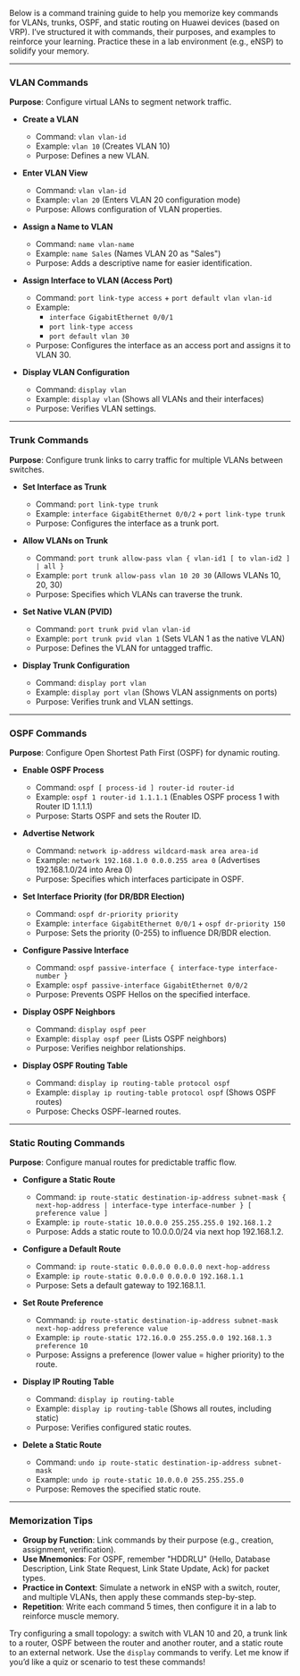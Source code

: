 Below is a command training guide to help you memorize key commands for VLANs, trunks, OSPF, and static routing on Huawei devices (based on VRP). I’ve structured it with commands, their purposes, and examples to reinforce your learning. Practice these in a lab environment (e.g., eNSP) to solidify your memory.

---

### VLAN Commands
**Purpose**: Configure virtual LANs to segment network traffic.

- **Create a VLAN**  
  - Command: `vlan vlan-id`  
  - Example: `vlan 10` (Creates VLAN 10)  
  - Purpose: Defines a new VLAN.

- **Enter VLAN View**  
  - Command: `vlan vlan-id`  
  - Example: `vlan 20` (Enters VLAN 20 configuration mode)  
  - Purpose: Allows configuration of VLAN properties.

- **Assign a Name to VLAN**  
  - Command: `name vlan-name`  
  - Example: `name Sales` (Names VLAN 20 as "Sales")  
  - Purpose: Adds a descriptive name for easier identification.

- **Assign Interface to VLAN (Access Port)**  
  - Command: `port link-type access` + `port default vlan vlan-id`  
  - Example:  
    - `interface GigabitEthernet 0/0/1`  
    - `port link-type access`  
    - `port default vlan 30`  
  - Purpose: Configures the interface as an access port and assigns it to VLAN 30.

- **Display VLAN Configuration**  
  - Command: `display vlan`  
  - Example: `display vlan` (Shows all VLANs and their interfaces)  
  - Purpose: Verifies VLAN settings.

---

### Trunk Commands
**Purpose**: Configure trunk links to carry traffic for multiple VLANs between switches.

- **Set Interface as Trunk**  
  - Command: `port link-type trunk`  
  - Example: `interface GigabitEthernet 0/0/2` + `port link-type trunk`  
  - Purpose: Configures the interface as a trunk port.

- **Allow VLANs on Trunk**  
  - Command: `port trunk allow-pass vlan { vlan-id1 [ to vlan-id2 ] | all }`  
  - Example: `port trunk allow-pass vlan 10 20 30` (Allows VLANs 10, 20, 30)  
  - Purpose: Specifies which VLANs can traverse the trunk.

- **Set Native VLAN (PVID)**  
  - Command: `port trunk pvid vlan vlan-id`  
  - Example: `port trunk pvid vlan 1` (Sets VLAN 1 as the native VLAN)  
  - Purpose: Defines the VLAN for untagged traffic.

- **Display Trunk Configuration**  
  - Command: `display port vlan`  
  - Example: `display port vlan` (Shows VLAN assignments on ports)  
  - Purpose: Verifies trunk and VLAN settings.

---

### OSPF Commands
**Purpose**: Configure Open Shortest Path First (OSPF) for dynamic routing.

- **Enable OSPF Process**  
  - Command: `ospf [ process-id ] router-id router-id`  
  - Example: `ospf 1 router-id 1.1.1.1` (Enables OSPF process 1 with Router ID 1.1.1.1)  
  - Purpose: Starts OSPF and sets the Router ID.

- **Advertise Network**  
  - Command: `network ip-address wildcard-mask area area-id`  
  - Example: `network 192.168.1.0 0.0.0.255 area 0` (Advertises 192.168.1.0/24 into Area 0)  
  - Purpose: Specifies which interfaces participate in OSPF.

- **Set Interface Priority (for DR/BDR Election)**  
  - Command: `ospf dr-priority priority`  
  - Example: `interface GigabitEthernet 0/0/1` + `ospf dr-priority 150`  
  - Purpose: Sets the priority (0-255) to influence DR/BDR election.

- **Configure Passive Interface**  
  - Command: `ospf passive-interface { interface-type interface-number }`  
  - Example: `ospf passive-interface GigabitEthernet 0/0/2`  
  - Purpose: Prevents OSPF Hellos on the specified interface.

- **Display OSPF Neighbors**  
  - Command: `display ospf peer`  
  - Example: `display ospf peer` (Lists OSPF neighbors)  
  - Purpose: Verifies neighbor relationships.

- **Display OSPF Routing Table**  
  - Command: `display ip routing-table protocol ospf`  
  - Example: `display ip routing-table protocol ospf` (Shows OSPF routes)  
  - Purpose: Checks OSPF-learned routes.

---

### Static Routing Commands
**Purpose**: Configure manual routes for predictable traffic flow.

- **Configure a Static Route**  
  - Command: `ip route-static destination-ip-address subnet-mask { next-hop-address | interface-type interface-number } [ preference value ]`  
  - Example: `ip route-static 10.0.0.0 255.255.255.0 192.168.1.2`  
  - Purpose: Adds a static route to 10.0.0.0/24 via next hop 192.168.1.2.

- **Configure a Default Route**  
  - Command: `ip route-static 0.0.0.0 0.0.0.0 next-hop-address`  
  - Example: `ip route-static 0.0.0.0 0.0.0.0 192.168.1.1`  
  - Purpose: Sets a default gateway to 192.168.1.1.

- **Set Route Preference**  
  - Command: `ip route-static destination-ip-address subnet-mask next-hop-address preference value`  
  - Example: `ip route-static 172.16.0.0 255.255.0.0 192.168.1.3 preference 10`  
  - Purpose: Assigns a preference (lower value = higher priority) to the route.

- **Display IP Routing Table**  
  - Command: `display ip routing-table`  
  - Example: `display ip routing-table` (Shows all routes, including static)  
  - Purpose: Verifies configured static routes.

- **Delete a Static Route**  
  - Command: `undo ip route-static destination-ip-address subnet-mask`  
  - Example: `undo ip route-static 10.0.0.0 255.255.255.0`  
  - Purpose: Removes the specified static route.

---

### Memorization Tips
- **Group by Function**: Link commands by their purpose (e.g., creation, assignment, verification).
- **Use Mnemonics**: For OSPF, remember "HDDRLU" (Hello, Database Description, Link State Request, Link State Update, Ack) for packet types.
- **Practice in Context**: Simulate a network in eNSP with a switch, router, and multiple VLANs, then apply these commands step-by-step.
- **Repetition**: Write each command 5 times, then configure it in a lab to reinforce muscle memory.

Try configuring a small topology: a switch with VLAN 10 and 20, a trunk link to a router, OSPF between the router and another router, and a static route to an external network. Use the `display` commands to verify. Let me know if you’d like a quiz or scenario to test these commands!